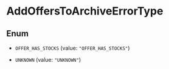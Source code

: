 

# AddOffersToArchiveErrorType

## Enum


* `OFFER_HAS_STOCKS` (value: `"OFFER_HAS_STOCKS"`)

* `UNKNOWN` (value: `"UNKNOWN"`)




